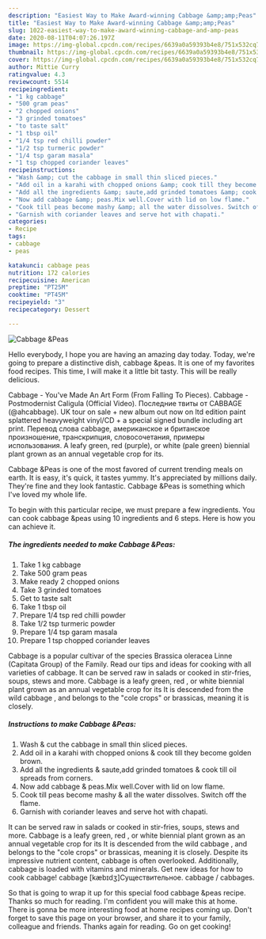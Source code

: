 ```yaml
---
description: "Easiest Way to Make Award-winning Cabbage &amp;amp;Peas"
title: "Easiest Way to Make Award-winning Cabbage &amp;amp;Peas"
slug: 1022-easiest-way-to-make-award-winning-cabbage-and-amp-peas
date: 2020-08-11T04:07:26.197Z
image: https://img-global.cpcdn.com/recipes/6639a0a59393b4e8/751x532cq70/cabbage-peas-recipe-main-photo.jpg
thumbnail: https://img-global.cpcdn.com/recipes/6639a0a59393b4e8/751x532cq70/cabbage-peas-recipe-main-photo.jpg
cover: https://img-global.cpcdn.com/recipes/6639a0a59393b4e8/751x532cq70/cabbage-peas-recipe-main-photo.jpg
author: Mittie Curry
ratingvalue: 4.3
reviewcount: 5514
recipeingredient:
- "1 kg cabbage"
- "500 gram peas"
- "2 chopped onions"
- "3 grinded tomatoes"
- "to taste salt"
- "1 tbsp oil"
- "1/4 tsp red chilli powder"
- "1/2 tsp turmeric powder"
- "1/4 tsp garam masala"
- "1 tsp chopped coriander leaves"
recipeinstructions:
- "Wash &amp; cut the cabbage in small thin sliced pieces."
- "Add oil in a karahi with chopped onions &amp; cook till they become golden brown."
- "Add all the ingredients &amp; saute,add grinded tomatoes &amp; cook till oil spreads from corners."
- "Now add cabbage &amp; peas.Mix well.Cover with lid on low flame."
- "Cook till peas become mashy &amp; all the water dissolves. Switch off the flame."
- "Garnish with coriander leaves and serve hot with chapati."
categories:
- Recipe
tags:
- cabbage
- peas

katakunci: cabbage peas 
nutrition: 172 calories
recipecuisine: American
preptime: "PT25M"
cooktime: "PT45M"
recipeyield: "3"
recipecategory: Dessert

---
```



![Cabbage &amp;Peas](https://img-global.cpcdn.com/recipes/6639a0a59393b4e8/751x532cq70/cabbage-peas-recipe-main-photo.jpg)

Hello everybody, I hope you are having an amazing day today. Today, we're going to prepare a distinctive dish, cabbage &amp;peas. It is one of my favorites food recipes. This time, I will make it a little bit tasty. This will be really delicious.

Cabbage - You&#39;ve Made An Art Form (From Falling To Pieces). Cabbage - Postmodernist Caligula (Official Video). Последние твиты от CABBAGE (@ahcabbage). UK tour on sale + new album out now on ltd edition paint splattered heavyweight vinyl/CD + a special signed bundle including art print. Перевод слова cabbage, американское и британское произношение, транскрипция, словосочетания, примеры использования. A leafy green, red (purple), or white (pale green) biennial plant grown as an annual vegetable crop for its.

Cabbage &amp;Peas is one of the most favored of current trending meals on earth. It is easy, it's quick, it tastes yummy. It's appreciated by millions daily. They're fine and they look fantastic. Cabbage &amp;Peas is something which I've loved my whole life.


To begin with this particular recipe, we must prepare a few ingredients. You can cook cabbage &amp;peas using 10 ingredients and 6 steps. Here is how you can achieve it.

<!--inarticleads1-->

##### The ingredients needed to make Cabbage &amp;Peas:

1. Take 1 kg cabbage
1. Take 500 gram peas
1. Make ready 2 chopped onions
1. Take 3 grinded tomatoes
1. Get to taste salt
1. Take 1 tbsp oil
1. Prepare 1/4 tsp red chilli powder
1. Take 1/2 tsp turmeric powder
1. Prepare 1/4 tsp garam masala
1. Prepare 1 tsp chopped coriander leaves


Cabbage is a popular cultivar of the species Brassica oleracea Linne (Capitata Group) of the Family. Read our tips and ideas for cooking with all varieties of cabbage. It can be served raw in salads or cooked in stir-fries, soups, stews and more. Cabbage is a leafy green, red , or white biennial plant grown as an annual vegetable crop for its It is descended from the wild cabbage , and belongs to the &#34;cole crops&#34; or brassicas, meaning it is closely. 

<!--inarticleads2-->

##### Instructions to make Cabbage &amp;Peas:

1. Wash &amp; cut the cabbage in small thin sliced pieces.
1. Add oil in a karahi with chopped onions &amp; cook till they become golden brown.
1. Add all the ingredients &amp; saute,add grinded tomatoes &amp; cook till oil spreads from corners.
1. Now add cabbage &amp; peas.Mix well.Cover with lid on low flame.
1. Cook till peas become mashy &amp; all the water dissolves. Switch off the flame.
1. Garnish with coriander leaves and serve hot with chapati.


It can be served raw in salads or cooked in stir-fries, soups, stews and more. Cabbage is a leafy green, red , or white biennial plant grown as an annual vegetable crop for its It is descended from the wild cabbage , and belongs to the &#34;cole crops&#34; or brassicas, meaning it is closely. Despite its impressive nutrient content, cabbage is often overlooked. Additionally, cabbage is loaded with vitamins and minerals. Get new ideas for how to cook cabbage! cabbage [kæbɪdʒ]Существительное. cabbage / cabbages. 

So that is going to wrap it up for this special food cabbage &amp;peas recipe. Thanks so much for reading. I'm confident you will make this at home. There is gonna be more interesting food at home recipes coming up. Don't forget to save this page on your browser, and share it to your family, colleague and friends. Thanks again for reading. Go on get cooking!
